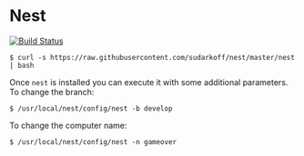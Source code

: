 # Nest

[![Build Status](https://travis-ci.org/sudarkoff/nest.svg?branch=master)](https://travis-ci.org/sudarkoff/nest)

```
$ curl -s https://raw.githubusercontent.com/sudarkoff/nest/master/nest | bash
```

Once `nest` is installed you can execute it with some additional parameters. To change the branch:

```
$ /usr/local/nest/config/nest -b develop
```

To change the computer name:

```
$ /usr/local/nest/config/nest -n gameover
```

